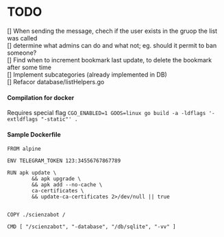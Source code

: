 # TODO
[] When sending the message, chech if the user exists in the gruop the list was called  
[] determine what admins can do and what not; eg. should it permit to ban someone?  
[] Find when to increment bookmark last update, to delete the bookmark after some time  
[] Implement subcategories (already implemented in DB)  
[] Refacor database/listHelpers.go  


#### Compilation for docker
Requires special flag
`CGO_ENABLED=1 GOOS=linux go build -a -ldflags '-extldflags "-static"' .`

#### Sample Dockerfile
```
FROM alpine

ENV TELEGRAM_TOKEN 123:34556767867789

RUN apk update \
        && apk upgrade \
        && apk add --no-cache \
        ca-certificates \
        && update-ca-certificates 2>/dev/null || true


COPY ./scienzabot /

CMD [ "/scienzabot", "-database", "/db/sqlite", "-vv" ]

```
